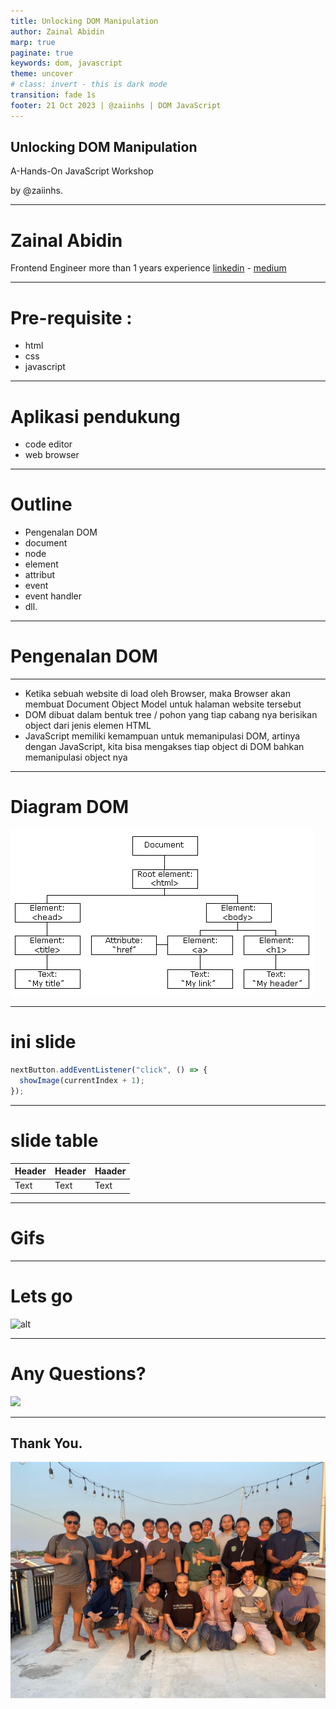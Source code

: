 ```yaml
---
title: Unlocking DOM Manipulation
author: Zainal Abidin
marp: true
paginate: true
keywords: dom, javascript
theme: uncover
# class: invert - this is dark mode
transition: fade 1s
footer: 21 Oct 2023 | @zaiinhs | DOM JavaScript
---
```


## Unlocking DOM Manipulation

A-Hands-On JavaScript Workshop

by @zaiinhs.

---
# Zainal Abidin
Frontend Engineer more than 1 years experience
[linkedin]([https://](https://www.linkedin.com/in/zaiinhs/)) - [medium](https://medium.com/@zaiinhs)

---
# Pre-requisite :
* html
* css
* javascript
---

# Aplikasi pendukung
* code editor
* web browser

---
# Outline
* Pengenalan DOM
* document
* node
* element
* attribut
* event
* event handler
* dll.
  

---
# Pengenalan DOM

---

* Ketika sebuah website di load oleh Browser, maka Browser akan membuat Document Object Model untuk halaman website tersebut
* DOM dibuat dalam bentuk tree / pohon yang tiap cabang nya berisikan object dari jenis elemen HTML
* JavaScript memiliki kemampuan untuk memanipulasi DOM, artinya dengan JavaScript, kita bisa mengakses tiap object di DOM bahkan memanipulasi object nya

---
# Diagram DOM
![diagram dom](./../assets/diagram-dom.png)

---


# ini slide 

```javascript
nextButton.addEventListener("click", () => {
  showImage(currentIndex + 1);
});
```

---

# slide table

| Header | Header | Haader |
| ------ | ------ | ------ |
| Text   | Text   | Text   |

---
# Gifs
---
<!-- _class: invert -->
# Lets go
![alt](https://media2.giphy.com/media/8vkEKXvnXkyCZx8w6b/giphy.gif?cid=ecf05e475fj2z3dbglu3d1iacia4q55b2dx3c1j68dpoxunf&ep=v1_gifs_search&rid=giphy.gif&ct=g)

---
# Any Questions? 
<!-- ![bg left height:4in] - set gambar di samping -->
![](https://media4.giphy.com/media/dcScHZPUskMOJwyqjj/giphy.gif?cid=ecf05e473zimvfd1hp2pyxm436ksy5e64du7t0hjwc6zvqcb&ep=v1_gifs_search&rid=giphy.gif&ct=g)


---
<!-- _color: white -->
## Thank You.
![bg blur](../assets/fotbar.jpg)